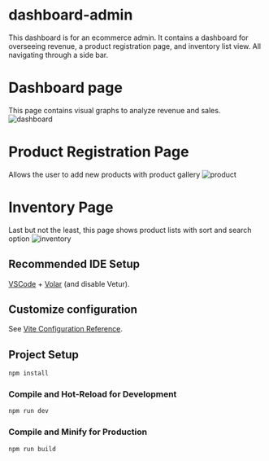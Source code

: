 # dashboard-admin
This dashboard is for an ecommerce admin. It contains a dashboard for overseeing revenue, a product registration page, and inventory list view.
All navigating through a side bar.
# Dashboard page
This page contains visual graphs to analyze revenue and sales.
![dashboard](https://github.com/user-attachments/assets/a1261906-fe1c-433d-b468-88f7e3516bdc)

# Product Registration Page
Allows the user to add new products with product gallery 
![product](https://github.com/user-attachments/assets/b4f6e2b0-60d3-4367-b1d1-2ea951324fd1)

# Inventory Page
Last but not the least, this page shows product lists with sort and search option
![inventory](https://github.com/user-attachments/assets/5e926444-e21e-4f09-8cc9-3efeac094af4)



## Recommended IDE Setup


[VSCode](https://code.visualstudio.com/) + [Volar](https://marketplace.visualstudio.com/items?itemName=Vue.volar) (and disable Vetur).

## Customize configuration

See [Vite Configuration Reference](https://vite.dev/config/).

## Project Setup

```sh
npm install
```

### Compile and Hot-Reload for Development

```sh
npm run dev
```

### Compile and Minify for Production

```sh
npm run build
```
